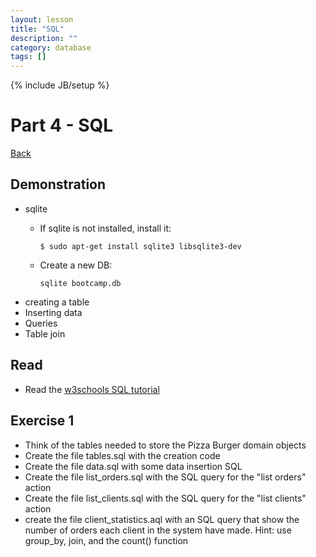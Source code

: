 ```yaml
---
layout: lesson
title: "SQL"
description: ""
category: database
tags: []
---
```

{% include JB/setup %}

Part 4 - SQL
============

[Back](../index.html)

Demonstration
-------------

-   sqlite
    -   If sqlite is not installed, install it:

            $ sudo apt-get install sqlite3 libsqlite3-dev

    -   Create a new DB:

            sqlite bootcamp.db

-   creating a table
-   Inserting data
-   Queries
-   Table join

Read
----

-   Read the [w3schools SQL
    tutorial](http://www.w3schools.com/sql/default.asp)

Exercise 1
----------

-   Think of the tables needed to store the Pizza Burger domain objects
-   Create the file tables.sql with the creation code
-   Create the file data.sql with some data insertion SQL
-   Create the file list\_orders.sql with the SQL query for the "list
    orders" action
-   Create the file list\_clients.sql with the SQL query for the "list
    clients" action
-   create the file client\_statistics.aql with an SQL query that show
    the number of orders each client in the system have made. Hint: use
    group\_by, join, and the count() function

